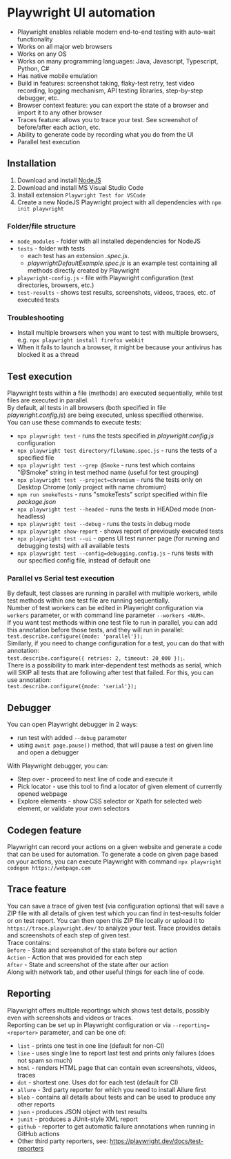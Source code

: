 # Playwright UI automation
- Playwright enables reliable modern end-to-end testing with auto-wait functionality
- Works on all major web browsers
- Works on any OS
- Works on many programming languages: Java, Javascript, Typescript, Python, C#
- Has native mobile emulation
- Build in features: screenshot taking, flaky-test retry, test video recording, logging mechanism, API testing libraries, step-by-step debugger, etc.
- Browser context feature: you can export the state of a browser and import it to any other browser
- Traces feature: allows you to trace your test. See screenshot of before/after each action, etc.
- Ability to generate code by recording what you do from the UI
- Parallel test execution


## Installation
1. Download and install [NodeJS](https://nodejs.org/en/download)
2. Download and install MS Visual Studio Code
3. Install extension `Playwright Test for VSCode`
4. Create a new NodeJS Playwright project with all dependencies with `npm init playwright`


### Folder/file structure
* `node_modules` - folder with all installed dependencies for NodeJS
* `tests` - folder with tests
    * each test has an extension *.spec.js*.
    * *playwrightDefaultExample.spec.js* is an example test containing all methods directly created by Playwright
* `playwright-config.js` - file with Playwright configuration (test directories, browsers, etc.)
* `test-results` - shows test results, screenshots, videos, traces, etc. of executed tests


### Troubleshooting
* Install multiple browsers when you want to test with multiple browsers, e.g. `npx playwright install firefox webkit`
* When it fails to launch a browser, it might be because your antivirus has blocked it as a thread


## Test execution
Playwright tests within a file (methods) are executed sequentially, while test files are executed in parallel.  
By default, all tests in all browsers (both specified in file *playwright.config.js*) are being executed, unless specified otherwise.  
You can use these commands to execute tests:
* `npx playwright test` - runs the tests specified in *playwright.config.js* configuration
* `npx playwright test directory/fileName.spec.js` - runs the tests of a specified file
* `npx playwright test --grep @Smoke` - runs test which contains "@Smoke" string in test method name (useful for test grouping)
* `npx playwright test --project=chromium` - runs the tests only on Desktop Chrome (only project with name chromium)
* `npm run smokeTests` - runs "smokeTests" script specified within file *package.json*
* `npx playwright test --headed` - runs the tests in HEADed mode (non-headless)
* `npx playwright test --debug` - runs the tests in debug mode
* `npx playwright show-report` - shows report of previously executed tests
* `npx playwright test --ui` - opens UI test runner page (for running and debugging tests) with all available tests
* `npx playwright test --config=debugging.config.js` - runs tests with our specified config file, instead of default one

### Parallel vs Serial test execution
By default, test classes are running in parallel with multiple workers, while test methods within one test file are running sequentially.  
Number of test workers can be edited in Playwright configuration via `workers` parameter, or with command line parameter `--workers <NUM>`.    
If you want test methods within one test file to run in parallel, you can add this annotation before those tests, and they will run in parallel:  
`test.describe.configure({mode: 'parallel'});`  
Similarly, if you need to change configuration for a test, you can do that with annotation:  
`test.describe.configure({ retries: 2, timeout: 20_000 });`.  
There is a possibility to mark inter-dependent test methods as serial, which will SKIP all tests that are following after test that failed. For this, you can use annotation:   
`test.describe.configure({mode: 'serial'});`  


## Debugger
You can open Playwright debugger in 2 ways:  
* run test with added `--debug` parameter
* using `await page.pause()` method, that will pause a test on given line and open a debugger

With Playwright debugger, you can:
* Step over        - proceed to next line of code and execute it
* Pick locator     - use this tool to find a locator of given element of currently opened webpage
* Explore elements - show CSS selector or Xpath for selected web element, or validate your own selectors

## Codegen feature 
Playwright can record your actions on a given website and generate a code that can be used for automation.
To generate a code on given page based on your actions, you can execute Playwright with command
`npx playwright codegen https://webpage.com`

## Trace feature
You can save a trace of given test (via configuration options) that will save a ZIP file with all details of given test which you can find in test-results folder or on test report.
You can then open this ZIP file locally or upload it to `https://trace.playwright.dev/` to analyze your test.
Trace provides details and screenshots of each step of given test.  
Trace contains:  
`Before` - State and screenshot of the state before our action  
`Action` - Action that was provided for each step  
`After` - State and screenshot of the state after our action  
Along with network tab, and other useful things for each line of code.

## Reporting
Playwright offers multiple reportings which shows test details, possibly even with screenshots and videos or traces.  
Reporting can be set up in Playwright configuration or via `--reporting=<reporter>` parameter, and can be one of:  
* `list`   - prints one test in one line (default for non-CI)
* `line`   - uses single line to report last test and prints only failures (does not spam so much)
* `html`   - renders HTML page that can contain even screenshots, videos, traces
* `dot`    - shortest one. Uses dot for each test (default for CI)
* `allure` - 3rd party reporter for which you need to install Allure first
* `blob`   - contains all details about tests and can be used to produce any other reports 
* `json`   - produces JSON object with test results
* `junit`  - produces a JUnit-style XML report
* `github` - reporter to get automatic failure annotations when running in GitHub actions
* Other third party reporters, see: https://playwright.dev/docs/test-reporters


